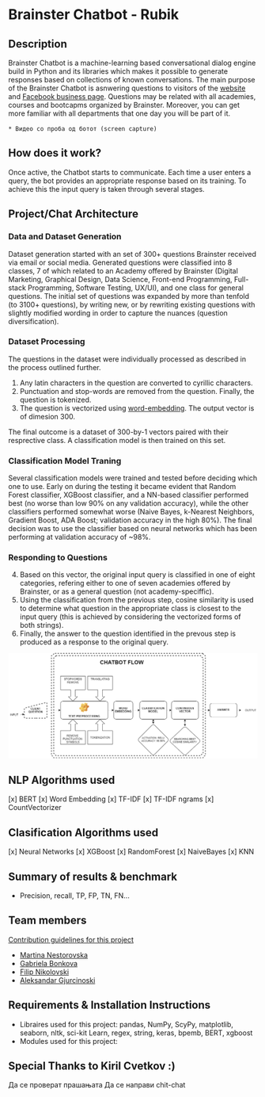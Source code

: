 # Brainster Chatbot - Rubik

## Description
Brainster Chatbot is a machine-learning based conversational dialog engine build in Python and its libraries which makes it possible to generate responses based on collections of known conversations. The main purpose of the Brainster Chatbot is asnwering questions to visitors of the [website](https://brainster.co/) and [Facebook business page](https://www.facebook.com/brainster.co). Questions may be related with all academies, courses and bootcapms organized by Brainster. Moreover, you can get more familiar with all departments that one day you will be part of it.

	* Видео со проба од ботот (screen capture)



## How does it work?
Once active, the Chatbot starts to communicate. Each time a user enters a query, the bot provides an appropriate response based on its training. To achieve this the input query is taken through several stages.




## Project/Chat Architecture

### Data and Dataset Generation
Dataset generation started with an set of 300+ questions Brainster received via email or social media. Generated questions were classified into 8 classes, 7 of which related to an Academy offered by Brainster (Digital Marketing, Graphical Design, Data Science, Front-end Programming, Full-stack Programming, Software  Testing, UX/UI), and one class for general questions. The initial set of questions was expanded by more than tenfold (to 3100+ questions), by writing new, or by rewriting existing questions with slightly modified wording in order to capture the nuances (question diversification).

### Dataset Processing
The questions in the dataset were individually processed as described in the process outlined further.

1. Any latin characters in the question are converted to cyrillic characters.
2. Punctuation and stop-words are removed from the question. Finally, the question is tokenized.
3. The question is vectorized using [word-embedding](https://nlp.h-its.org/bpemb/). The output vector is of dimesion 300.

The final outcome is a dataset of 300-by-1 vectors paired with their resprective class. A classification model is then trained on this set.

### Classification Model Traning
Several classification models were trained and tested before deciding which one to use. Early on during the testing it became evident that Random Forest classifier, XGBoost classifier, and a NN-based classifier performed best (no worse than low 90% on any validation accuracy), while the other classifiers performed somewhat worse (Naive Bayes, k-Nearest Neighbors, Gradient Boost, ADA Boost; validation accuracy in the high 80%). The final decision was to use the classifier based on neural networks which has been performing at validation accuracy of ~98%.

### Responding to Questions

4. Based on this vector, the original input query is classified in one of eight categories, refering either to one of seven academies offered by Brainster, or as a general question (not academy-speciffic).
5. Using the classification from the previous step, cosine similarity is used to determine what question in the appropriate class is closest to the input query (this is achieved by considering the vectorized forms of both strings).
6. Finally, the answer to the question identified in the prevous step is produced as a response to the original query.


![Chatbot architecture](images/chatbot_flow.png)

## NLP Algorithms used
[x] BERT
[x] Word Embedding
[x] TF-IDF
[x] TF-IDF ngrams
[x] CountVectorizer

## Clasification Algorithms used
[x] Neural Networks
[x] XGBoost
[x] RandomForest
[x] NaiveBayes
[x] KNN

## Summary of results & benchmark
* Precision, recall, TP, FP, TN, FN...


## Team members
[Contribution guidelines for this project](CONTRIBUTING.md)

* [Martina Nestorovska](https://www.linkedin.com/in/martina-nestorovska-b367ba8/)
* [Gabriela Bonkova](https://www.linkedin.com/in/gabriela-bonkova-a25607194/)
* [Filip Nikolovski](https://www.linkedin.com/in/filip-nikolovski-a26559ab/)
* [Aleksandar Gjurcinoski](https://www.linkedin.com/in/aleksandar-gjurcinoski-7594a242/)


## Requirements & Installation Instructions
* Libraires used for this project: pandas, NumPy, ScyPy, matplotlib, seaborn, nltk, sci-kit Learn, regex, string, keras, bpemb, BERT, xgboost
* Modules used for this project: 

## Special Thanks to Kiril Cvetkov :)




Да се проверат прашањата
Да се направи chit-chat

